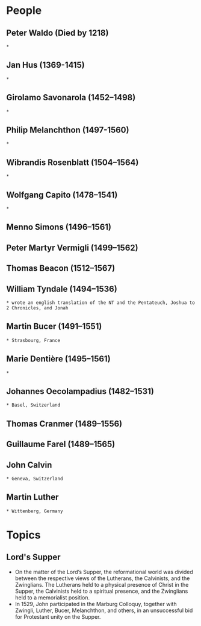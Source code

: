 # People

## Peter Waldo (Died by 1218)
    *
## Jan Hus (1369-1415)
    *
## Girolamo Savonarola (1452–1498)
    *
## Philip Melanchthon (1497-1560)
    *
## Wibrandis Rosenblatt (1504–1564)
    *
## Wolfgang Capito (1478–1541)
    *
## Menno Simons (1496–1561)
## Peter Martyr Vermigli (1499–1562)
## Thomas Beacon (1512–1567)
## William Tyndale (1494–1536)
    * wrote an english translation of the NT and the Pentateuch, Joshua to 2 Chronicles, and Jonah
## Martin Bucer (1491–1551)
    * Strasbourg, France
## Marie Dentière (1495–1561)
    *
## Johannes Oecolampadius (1482–1531)
    * Basel, Switzerland
## Thomas Cranmer (1489–1556)
## Guillaume Farel (1489–1565)
## John Calvin
    * Geneva, Switzerland
## Martin Luther
    * Wittenberg, Germany

# Topics

## Lord's Supper
* On the matter of the Lord’s Supper, the reformational world was divided between the respective views of the Lutherans, the Calvinists, and the Zwinglians. The Lutherans held to a physical presence of Christ in the Supper, the Calvinists held to a spiritual presence, and the Zwinglians held to a memorialist position.
* In 1529, John participated in the Marburg Colloquy, together with Zwingli, Luther, Bucer, Melanchthon, and others, in an unsuccessful bid for Protestant unity on the Supper.
